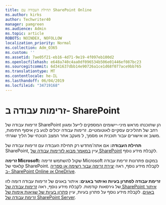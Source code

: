 ```yaml
---
title: תחילת העבודה עם SharePoint Online
ms.author: kirks
author: Techwriter40
manager: pamgreen
ms.audience: Admin
ms.topic: article
ROBOTS: NOINDEX, NOFOLLOW
localization_priority: Normal
ms.collection: Adm_O365
ms.custom: ''
ms.assetid: 7ae05f21-eb16-4d71-9e19-4f097eb100d2
ms.openlocfilehash: e648a740c4aa0df096534b506e01446ef087bc23
ms.sourcegitcommit: 6d341637dbb14e90726a1ce1d68f077ace9bb765
ms.translationtype: MT
ms.contentlocale: he-IL
ms.lasthandoff: 06/04/2019
ms.locfileid: "34719168"
---
```

# <a name="workflows-in-sharepoint"></a>זרימות עבודה ב- SharePoint

<p>זרימות עבודה של SharePoint הן שתוכנתו מראש מיני-יישומים המספקים לייעל ומגוון רחב של תהליכים עסקיים לאוטומטיים. זרימות עבודה יכולים לנוע בין איסוף חתימות, משוב או אישורים עבור תוכנית או מסמך, ל מעקב אחר המצב הנוכחי של הליך שגרתי.</p> <p><strong>תחילת העבודה:</strong> אם אתה&rsquo;מחדש רק תחילת העבודה עם זרימות עבודה של SharePoint, עיין <a href="https://support.office.com/en-us/article/introduction-to-sharepoint-workflow-07982276-54e8-4e17-8699-5056eff4d9e3">במאמר מבוא לזרימות עבודה של SharePoint</a> לקבלת מידע נוסף.</p> <p><strong>זרימה Microsoft:</strong> שקול להשתמש זרימה Microsoft במקום פתרונות זרימת עבודה קלאסי של SharePoint. לקבלת מידע נוסף, ראה <a href="https://support.office.com/en-us/article/create-a-flow-for-a-list-or-library-in-sharepoint-online-or-onedrive-for-business-a9c3e03b-0654-46af-a254-20252e580d01">יצירת זרימה עבור רשימה או ספריה ב- SharePoint Online או OneDrive</a>.</p> <p><strong>זרימת עבודה לפתרון בעיות ואיתור באגים:</strong> איתור באגים של זרימות עבודה דומה לזו של גירסאות קודמות. לקבלת מידע נוסף, ראה <a href="https://docs.microsoft.com/en-us/sharepoint/dev/general-development/debugging-sharepoint-server-workflows">זרימות עבודה של SharePoint איתור באגים</a>. לקבלת מידע נוסף על פתרון בעיות, עיין <a title="שרת SharePoint לפתור שגיאות אימות של זרימת עבודה" href="https://docs.microsoft.com/en-us/sharepoint/dev/general-development/troubleshooting-sharepoint-server-workflow-validation-errors-in-visio">פתרון בעיות של שגיאות אימות של זרימת עבודה של SharePoint Server</a>.&nbsp;</p>

